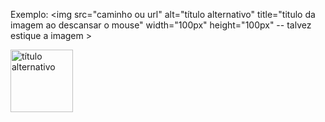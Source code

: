 <!--
<img>

- src
- alt
- title
- width
- height
- adicionando link

-->

Exemplo: <img 
            src="caminho ou url" 
            alt="título alternativo"
            title="titulo da imagem ao descansar o mouse"
            width="100px"
            height="100px" -- talvez estique a imagem
        >

<!--
- adicionando link
-->
<a href="http://google.com">
        <img 
            src="caminho ou url" 
            alt="título alternativo"
            title="titulo da imagem ao descansar o mouse"
            width="100px"
            height="100px" -- talvez estique a imagem
        >
</a>